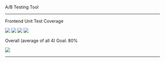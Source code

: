 A/B Testing Tool

---

Frontend Unit Test Coverage

![](https://img.shields.io/badge/Coverage-47%25-F2E96B.svg?style=flat&logo=jest&label=Statements&prefix=$statements$)
![](https://img.shields.io/badge/Coverage-22%25-F2C572.svg?style=flat&logo=jest&label=Branches&prefix=$branches$)
![](https://img.shields.io/badge/Coverage-35%25-F2C572.svg?style=flat&logo=jest&label=Functions&prefix=$functions$)
![](https://img.shields.io/badge/Coverage-45%25-F2C572.svg?style=flat&logo=jest&label=Lines&prefix=$lines$)

Overall (average of all 4) Goal: 80%

![](https://img.shields.io/badge/Coverage-37%25-F2C572.svg?style=flat&logo=jest&label=Overall&prefix=$coverage$)

---
